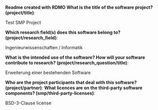 **Readme created with RDMO** **What is the title of the software
project? (project/title)**:

Test SMP Project

**Which research field(s) does this software belong to?
(project/research_field)**:

Ingenieurwissenschaften / Informatik

**What is the intended use of the software? How will your software
contribute to research? (project/research_question/title)**:

Erweiterung einer bestehenden Software

**Who are the project participants that deal with this software?
(project/partner)**: **What licences are on the third-party software
components? (smp/third-party-licenses)**:

BSD-3-Clause license
